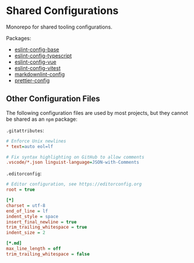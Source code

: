 # Shared Configurations

Monorepo for shared tooling configurations.

Packages:

- [eslint-config-base](packages/eslint-config-base)
- [eslint-config-typescript](packages/eslint-config-typescript)
- [eslint-config-vue](packages/eslint-config-vue)
- [eslint-config-vitest](packages/eslint-config-vitest)
- [markdownlint-config](packages/markdownlint-config)
- [prettier-config](packages/prettier-config)

## Other Configuration Files

The following configuration files are used by most projects, but they cannot be shared as an `npm` package:

`.gitattributes`:

```ini
# Enforce Unix newlines
* text=auto eol=lf

# Fix syntax highlighting on GitHub to allow comments
.vscode/*.json linguist-language=JSON-with-Comments
```

`.editorconfig`:

```ini
# Editor configuration, see https://editorconfig.org
root = true

[*]
charset = utf-8
end_of_line = lf
indent_style = space
insert_final_newline = true
trim_trailing_whitespace = true
indent_size = 2

[*.md]
max_line_length = off
trim_trailing_whitespace = false
```
